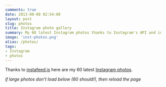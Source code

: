 ```yaml
---
comments: true
date: 2013-08-08 02:54:00
layout: post
slug: photos
title: Instagram photo gallery
summary: My 60 latest Instagram photos thanks to Instagram's API and instafeed.js
image: 'inst-photos.png'
alias: /photos/
tags:
- Instagram
- photos
---
```


Thanks to [instafeed.js](http://instafeedjs.com/) here are my 60 latest [Instagram photos](http://instagram.com/briansigafoos).

*if large photos don't load below (60 should!), then reload the page*

<script type="text/javascript">
  var feed = new Instafeed({
    get: 'user',
    clientId: '905a6b89e06242a5a1d6ecfd58a38d24',
    userId: 647166,
    limit: 40,
    resolution: 'standard_resolution',
    accessToken: '647166.467ede5.8835588003db42609ab430461bd84e07'
  });
  feed.run();
</script>

<div id="instafeed" class="large"></div>